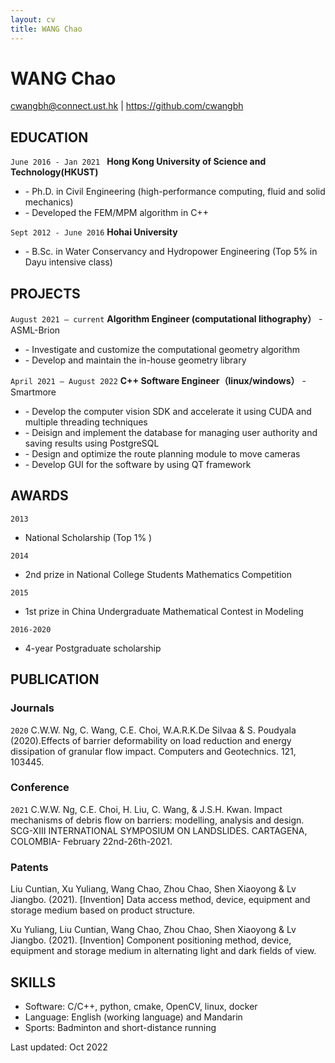 ```yaml
---
layout: cv
title: WANG Chao
---
```

# WANG Chao

<div id="webaddress">
<a href="cwangbh@connect.ust.hk">cwangbh@connect.ust.hk</a>
| <a href="https://github.com/cwangbh">https://github.com/cwangbh</a>
</div>


## EDUCATION 
`June 2016 - Jan 2021 `
**Hong Kong University of Science and Technology(HKUST)**
- \- Ph.D. in Civil Engineering (high-performance computing, fluid and solid mechanics)
- \- Developed the FEM/MPM algorithm in C++ 

`Sept 2012 - June 2016`
**Hohai University**
- \- B.Sc. in Water Conservancy and Hydropower Engineering (Top 5% in Dayu intensive class) 

## PROJECTS

`August 2021 – current`
**Algorithm Engineer (computational lithography）** - ASML-Brion 
- \- Investigate and customize the computational geometry algorithm
- \- Develop and maintain the in-house geometry library


`April 2021 – August 2022`
**C++ Software Engineer（linux/windows）** - Smartmore 
- \- Develop the computer vision SDK and accelerate it using CUDA and multiple threading techniques 
- \- Deisign and implement the database for managing user authority and saving results using PostgreSQL 
- \- Design and optimize the route planning module to move cameras
- \- Develop GUI for the software by using QT framework 

## AWARDS

`2013`
- National Scholarship (Top 1% )

`2014`
- 2nd prize in National College Students Mathematics Competition

`2015`
- 1st prize in China Undergraduate Mathematical Contest in Modeling

`2016-2020`
- 4-year Postgraduate scholarship


## PUBLICATION

<!-- A list is also available [online](http://scholar.google.co.uk/citations?user=LTOTl0YAAAAJ) -->

### Journals

`2020`
C.W.W. Ng, C. Wang, C.E. Choi, W.A.R.K.De Silvaa & S. Poudyala (2020).Effects of barrier deformability on load reduction and energy dissipation of granular flow impact. Computers and Geotechnics. 121, 103445.

### Conference

`2021`
C.W.W. Ng, C.E. Choi, H. Liu, C. Wang, & J.S.H. Kwan. Impact mechanisms of debris flow on barriers: modelling, analysis and design. SCG-XIII INTERNATIONAL SYMPOSIUM ON LANDSLIDES. CARTAGENA, COLOMBIA- February 22nd-26th-2021.

### Patents
Liu Cuntian, Xu Yuliang, Wang Chao, Zhou Chao, Shen Xiaoyong & Lv Jiangbo. (2021). [Invention] Data access method, device, equipment and storage medium based on product structure.

Xu Yuliang, Liu Cuntian, Wang Chao, Zhou Chao, Shen Xiaoyong & Lv Jiangbo. (2021). [Invention] Component positioning method, device, equipment and storage medium in alternating light and dark fields of view.

## SKILLS 
- Software: C/C++, python, cmake, OpenCV, linux, docker
- Language: English (working language) and Mandarin 
- Sports: Badminton and short-distance running

Last updated: Oct 2022


